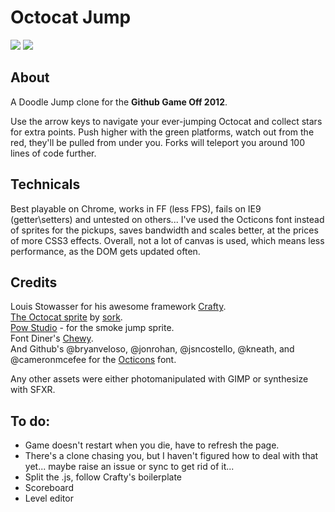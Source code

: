Octocat Jump
============

<img src="http://i.imgur.com/rCRrx.png" style="border:0;">
<img src="http://i.imgur.com/QOGtr.png" style="border:0;">

About
-----
A Doodle Jump clone for the **Github Game Off 2012**.

Use the arrow keys to navigate your ever-jumping Octocat and collect stars for extra points.
Push higher with the green platforms, watch out from the red, they'll be pulled from under you.
Forks will teleport you around 100 lines of code further.


Technicals
----------
Best playable on Chrome, works in FF (less FPS), fails on IE9 (getter\setters) and untested on others...
I've used the Octicons font instead of sprites for the pickups, saves bandwidth and scales better,
at the prices of more CSS3 effects.
Overall, not a lot of canvas is used, which means less performance, as the DOM gets updated often.

Credits
-------
Louis Stowasser for his awesome framework [Crafty](http://craftyjs.com).  
[The Octocat sprite](https://github.com/mozilla/BrowserQuest/blob/master/client/img/3/octocat.png) by [sork](https://github.com/sork).  
[Pow Studio](http://powstudios.com/content/smoke-animation-pack-1) - for the smoke jump sprite.  
Font Diner's [Chewy](http://www.google.com/webfonts/specimen/Chewy).  
And Github's @bryanveloso, @jonrohan, @jsncostello, @kneath, and @cameronmcefee for the [Octicons](https://github.com/styleguide/css/7.0) font.  

Any other assets were either photomanipulated with GIMP or synthesize with SFXR.

To do:
------
* Game doesn't restart when you die, have to refresh the page.
* There's a clone chasing you, but I haven't figured how to deal with that yet... maybe raise an issue or sync to get rid of it...
* Split the .js, follow Crafty's boilerplate
* Scoreboard
* Level editor
